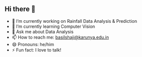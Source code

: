## Hi there 👋

- 🔭 I’m currently working on Rainfall Data Analysis & Prediction
- 🌱 I’m currently learning Computer Vision
- 💬 Ask me about Data Analysis
- 📫 How to reach me: basilshaji@karunya.edu.in
- 😄 Pronouns: he/him
- ⚡ Fun fact: I love to talk!
